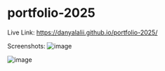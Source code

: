 # portfolio-2025

Live Link:
https://danyalalii.github.io/portfolio-2025/

Screenshots:
![image](https://github.com/user-attachments/assets/15efa3e4-6133-4a3c-b5a7-7b1667347d99)

![image](https://github.com/user-attachments/assets/eeafe5ea-508b-4a90-b40b-ad8a4e60fd7e)
